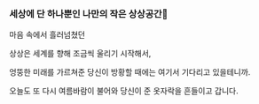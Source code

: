 ### 세상에 단 하나뿐인 나만의 작은 상상공간💬

마음 속에서 흘러넘쳤던

상상은 세계를 향해 조금씩 울리기 시작해서,

엉뚱한 미래를 가르쳐준 당신이 방황할 때에는 여기서 기다리고 있을테니까.

오늘도 또 다시 여름바람이 불어와 당신이 준 옷자락을 흔들이고 갑니다.

<!--
**Imeamangryang/Imeamangryang** is a ✨ _special_ ✨ repository because its `README.md` (this file) appears on your GitHub profile.

Here are some ideas to get you started:

- 🔭 I’m currently working on ...
- 🌱 I’m currently learning ...
- 👯 I’m looking to collaborate on ...
- 🤔 I’m looking for help with ...
- 💬 Ask me about ...
- 📫 How to reach me: ...
- 😄 Pronouns: ...
- ⚡ Fun fact: ...
-->
